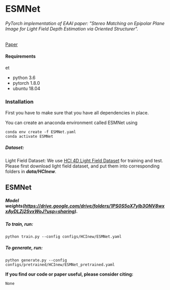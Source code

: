 # ESMNet

###### *PyTorch implementation of EAAI paper: "Stereo Matching on Epipolar Plane Image for Light Field Depth Estimation via Oriented Structurer"*.

[Paper]([Wait])
#### Requirements
et
- python 3.6
- pytorch 1.8.0
- ubuntu 18.04

### Installation

First you have to make sure that you have all dependencies in place. 

You can create an anaconda environment called ESMNet using

```
conda env create -f ESMNet.yaml
conda activate ESMNet
```

##### Dataset: 

Light Field Dataset: We use [HCI 4D Light Field Dataset](https://lightfield-analysis.uni-konstanz.de/) for training and test. Please first download light field dataset, and put them into corresponding folders in ***data/HCInew***.



## ESMNet

##### Model weights(https://drive.google.com/drive/folders/1PS0S5oX7ylb3ONV8wxxAyDLZj2SvxWoJ?usp=sharing).

##### To train, run:

```
python train.py --config configs/HCInew/ESMNet.yaml 
```

##### To generate, run:

```
python generate.py --config configs/pretrained/HCInew/ESMNet_pretrained.yaml 
```



**If you find our code or paper useful, please consider citing:**
```
None
```
